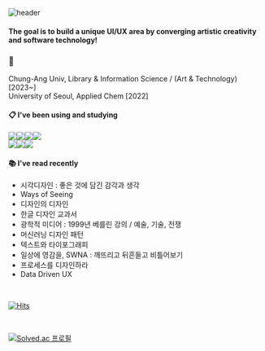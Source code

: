 ![header](https://capsule-render.vercel.app/api?type=Cylinder&text=Design&nbsp;with&nbsp;Software)

#### The goal is to build a unique UI/UX area by converging artistic creativity and software technology!

### 🐬
Chung-Ang Univ, Library & Information Science / (Art & Technology) [2023~] <br/>
University of Seoul, Applied Chem [2022]

####  :clipboard: I've been using and studying
<img src="https://img.shields.io/badge/Python-3776AB?style=for-the-badge&logo=Python&logoColor=white"><img src="https://img.shields.io/badge/Pandas-150458?style=for-the-badge&logo=Pandas&logoColor=white"><img src="https://img.shields.io/badge/HTML5-E34F26?style=for-the-badge&logo=HTML5&logoColor=white"><img src="https://img.shields.io/badge/CSS3-1572B6?style=for-the-badge&logo=CSS3&logoColor=white"><br/><img src="https://img.shields.io/badge/github-181717?style=for-the-badge&logo=github&logoColor=white"><img src="https://img.shields.io/badge/Jupyter-F37626?style=for-the-badge&logo=Jupyter&logoColor=white"><img src="https://img.shields.io/badge/VSCode-007ACC?style=for-the-badge&logo=VisualStudioCode&logoColor=white">


####  📚 I've read recently
- 시각디자인 : 좋은 것에 담긴 감각과 생각
- Ways of Seeing
- 디자인의 디자인
- 한글 디자인 교과서
- 광학적 미디어 : 1999년 베를린 강의 / 예술, 기술, 전쟁
- 머신러닝 디자인 패턴
- 텍스트와 타이포그래피
- 일상에 영감을, SWNA : 깨뜨리고 뒤흔들고 비틀어보기
- 프로세스를 디자인하라
- Data Driven UX

 <br/>

[![Hits](https://hits.seeyoufarm.com/api/count/incr/badge.svg?url=https%3A%2F%2Fgithub.com%2Ftaebinchoi%2Fhit-counter&count_bg=%2379C83D&title_bg=%23555555&icon=&icon_color=%23E7E7E7&title=hits&edge_flat=false)](https://hits.seeyoufarm.com)

 <br/>
 
[![Solved.ac 프로필](http://mazassumnida.wtf/api/v2/generate_badge?boj=pluto7)](https://solved.ac/pluto7)
